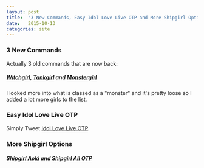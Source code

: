 ```yaml
---
layout: post
title:  "3 New Commands, Easy Idol Love Live OTP and More Shipgirl Options"
date:   2015-10-13
categories: site
---
```


### 3 New Commands
Actually 3 old commands that are now back:

##### [Witchgirl](http://twitter.com/home?status=%40AcePictureBot%20Who%20is%20my%20Witchgirl%3F), [Tankgirl](http://twitter.com/home?status=%40AcePictureBot%20Who%20is%20my%20Tankgirl%3F) and [Monstergirl](http://twitter.com/home?status=%40AcePictureBot%20Who%20is%20my%20Monstergirl%3F)

I looked more into what is classed as a "monster" and it's pretty loose so I added a lot more girls to the list.

### Easy Idol Love Live OTP
Simply Tweet [Idol Love Live OTP](http://twitter.com/home?status=%40AcePictureBot%20Who%20is%20my%20Idol%20Love%20Live%20OTP%3F).

### More Shipgirl Options

##### [Shipgirl Aoki](http://twitter.com/home?status=%40AcePictureBot%20Who%20is%20my%20Shipgirl%20Aoki%3F) and [Shipgirl All OTP ](http://twitter.com/home?status=%40AcePictureBot%20Who%20is%20my%20Shipgirl%20All%20OTP%3F)
